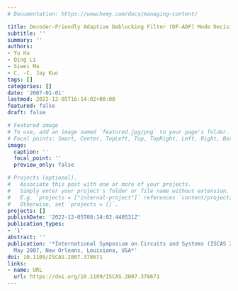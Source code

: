 ```yaml
---
# Documentation: https://wowchemy.com/docs/managing-content/

title: Decoder-Friendly Adaptive Deblocking Filter (DF-ADF) Mode Decision in H.264/AVC
subtitle: ''
summary: ''
authors:
- Yu Hu
- Qing Li
- Siwei Ma
- C. -C. Jay Kuo
tags: []
categories: []
date: '2007-01-01'
lastmod: 2022-12-05T16:14:02+08:00
featured: false
draft: false

# Featured image
# To use, add an image named `featured.jpg/png` to your page's folder.
# Focal points: Smart, Center, TopLeft, Top, TopRight, Left, Right, BottomLeft, Bottom, BottomRight.
image:
  caption: ''
  focal_point: ''
  preview_only: false

# Projects (optional).
#   Associate this post with one or more of your projects.
#   Simply enter your project's folder or file name without extension.
#   E.g. `projects = ["internal-project"]` references `content/project/deep-learning/index.md`.
#   Otherwise, set `projects = []`.
projects: []
publishDate: '2022-12-05T08:14:02.440531Z'
publication_types:
- '1'
abstract: ''
publication: '*International Symposium on Circuits and Systems (ISCAS 2007), 27-20
  May 2007, New Orleans, Louisiana, USA*'
doi: 10.1109/ISCAS.2007.378671
links:
- name: URL
  url: https://doi.org/10.1109/ISCAS.2007.378671
---
```

